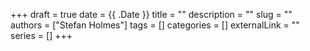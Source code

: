 +++ 
draft = true
date = {{ .Date }}
title = ""
description = ""
slug = ""
authors = ["Stefan Holmes"]
tags = []
categories = []
externalLink = ""
series = []
+++
